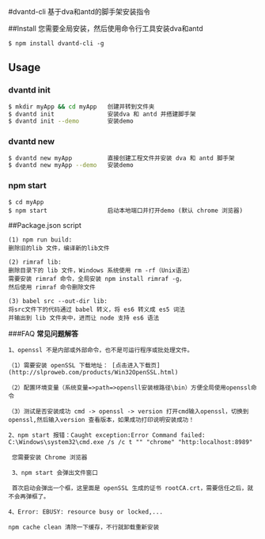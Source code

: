 #dvantd-cli
基于dva和antd的脚手架安装指令

##Install
您需要全局安装，然后使用命令行工具安装dva和antd
```
$ npm install dvantd-cli -g
```

## Usage
### dvantd init
```bash
$ mkdir myApp && cd myApp   创建并转到文件夹
$ dvantd init               安装dva 和 antd 并搭建脚手架
$ dvantd init --demo        安装demo
```
### dvantd new
```bash
$ dvantd new myApp          直接创建工程文件并安装 dva 和 antd 脚手架
$ dvantd new myApp --demo   安装demo
```
### npm start
```
$ cd myApp
$ npm start                 启动本地端口并打开demo (默认 chrome 浏览器)
```
##Package.json script
```
(1) npm run build:
删除旧的lib 文件，编译新的lib文件

(2) rimraf lib:
删除目录下的 lib 文件，Windows 系统使用 rm -rf（Unix语法）
需要安装 rimraf 命令，全局安装 npm install rimraf -g，
然后使用 rimraf 命令删除文件

(3) babel src --out-dir lib:
将src文件下的代码通过 babel 转义，将 es6 转义成 es5 词法
并输出到 lib 文件夹中，进而让 node 支持 es6 语法
```
###FAQ
**常见问题解答**

`1、openssl 不是内部或外部命令，也不是可运行程序或批处理文件。`
```
（1）需要安装 openSSL 下载地址： [点击进入下载页](http://slproweb.com/products/Win32OpenSSL.html)

（2）配置环境变量（系统变量=>path=>opensll安装根路径\bin）方便全局使用openssl命令

（3）测试是否安装成功 cmd -> openssl -> version 打开cmd输入openssl，切换到openssl,然后输入version 查看版本，如果成功打印说明安装成功！
```
 `2、npm start 报错：Caught exception:Error Command failed: C:\Windows\system32\cmd.exe /s /c t "" "chrome" "http:localhost:8989"`
```
 您需要安装 Chrome 浏览器
```
` 3、npm start 会弹出文件窗口`
```
 首次启动会弹出一个框，这里面是 openSSL 生成的证书 rootCA.crt，需要信任之后，就不会再弹框了。
```
`4、Error: EBUSY: resource busy or locked,...`
```
npm cache clean 清除一下缓存，不行就卸载重新安装
```